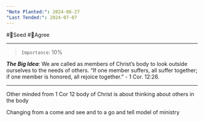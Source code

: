 ```yaml
---
"Note Planted:": 2024-06-27
"Last Tended:": 2024-07-07
---
```

#🌱Seed  #🙂Agree
****
>`Importance`: 10%
 
***The Big Idea***: We are called as members of Christ’s body to look outside ourselves to the needs of others. “If one member suffers, all suffer together; if one member is honored, all rejoice together.” - 1 Cor. 12:26.

* * *

Other minded from 1 Cor 12 body of Christ is about thinking about others in the body 

Changing from a come and see and to a go and tell model of ministry

